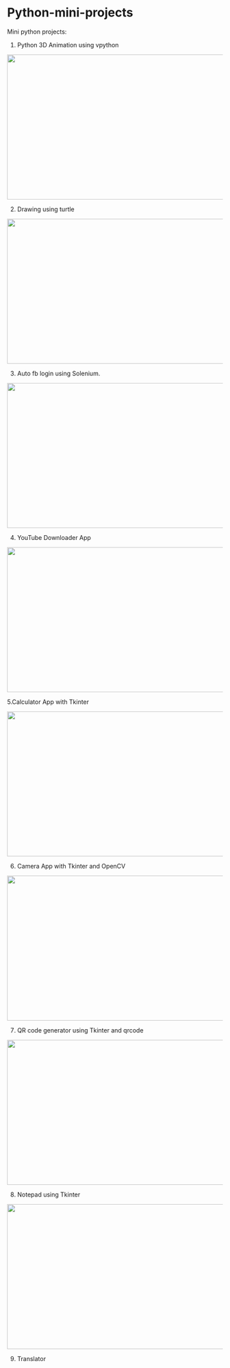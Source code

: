 # Python-mini-projects
 Mini python projects:
 
 1. Python 3D Animation using vpython

  <img src="https://i.imgur.com/34dE1Lm.gif" height="338" width="600">

 2. Drawing using turtle

   <img src="https://i.imgur.com/3eyIouP.gif" height="338" width="600">

 3. Auto fb login using Solenium.

   <img src="https://i.imgur.com/LVnNB6y.png" height="338" width="600">

 4. YouTube Downloader App

   <img src="https://i.imgur.com/JefZbMp.gif" height="338" width="600">
 
 5.Calculator App with Tkinter
 
   <img src="https://i.imgur.com/7WiZvzb.gif" height="338" width="600">
  
 6. Camera App with Tkinter and OpenCV
    
   <img src="https://i.imgur.com/GDBk70q.gif" height="338" width="600">
   
 7. QR code generator using Tkinter and qrcode
 
   <img src="https://i.imgur.com/0AHL3XV.png" height="338" width="600">
 
 8. Notepad using Tkinter

   <img src="https://i.imgur.com/sZPYuXp.png" height="338" width="600">

 9. Translator
